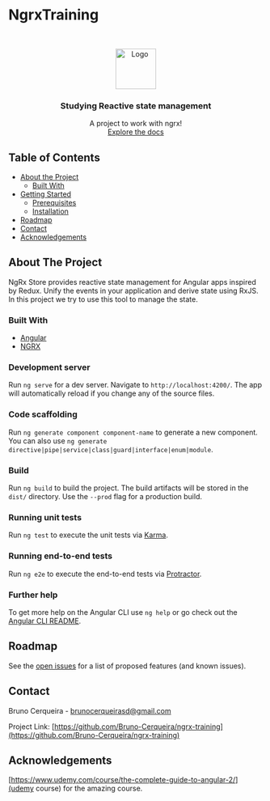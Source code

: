 # NgrxTraining

<!-- PROJECT  -->
<br />
<p align="center">
  <img src="" alt="Logo" width="80" height="80">

  <h3 align="center">Studying Reactive state management</h3>

  <p align="center">
    A project to work with ngrx!
    <br />
    <a href="https://ngrx.io/docs">Explore the docs</a>
  </p>
</p>



<!-- TABLE OF CONTENTS -->
## Table of Contents

* [About the Project](#about-the-project)
  * [Built With](#built-with)
* [Getting Started](#getting-started)
  * [Prerequisites](#prerequisites)
  * [Installation](#installation)
* [Roadmap](#roadmap)
* [Contact](#contact)
* [Acknowledgements](#acknowledgements)


<!-- ABOUT THE PROJECT -->
## About The Project

NgRx Store provides reactive state management for Angular apps inspired by Redux. Unify the events in your application and derive state using RxJS. In this project we try to use this tool to manage the state.

### Built With

* [Angular](https://angular.io/)
* [NGRX](https://ngrx.io/)

### Development server

Run `ng serve` for a dev server. Navigate to `http://localhost:4200/`. The app will automatically reload if you change any of the source files.

### Code scaffolding

Run `ng generate component component-name` to generate a new component. You can also use `ng generate directive|pipe|service|class|guard|interface|enum|module`.

### Build

Run `ng build` to build the project. The build artifacts will be stored in the `dist/` directory. Use the `--prod` flag for a production build.

### Running unit tests

Run `ng test` to execute the unit tests via [Karma](https://karma-runner.github.io).

### Running end-to-end tests

Run `ng e2e` to execute the end-to-end tests via [Protractor](http://www.protractortest.org/).

### Further help

To get more help on the Angular CLI use `ng help` or go check out the [Angular CLI README](https://github.com/angular/angular-cli/blob/master/README.md).


<!-- ROADMAP -->
## Roadmap

See the [open issues](https://github.com/Bruno-Cerqueira/ngrx-training/issues) for a list of proposed features (and known issues).


<!-- CONTACT -->
## Contact

Bruno Cerqueira - brunocerqueirasd@gmail.com

Project Link: [https://github.com/Bruno-Cerqueira/ngrx-training](https://github.com/Bruno-Cerqueira/ngrx-training)


<!-- ACKNOWLEDGEMENTS -->
## Acknowledgements

[https://www.udemy.com/course/the-complete-guide-to-angular-2/](udemy course) for the amazing course.
